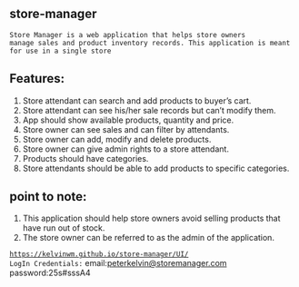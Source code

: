 ## store-manager

<code>Store Manager is a web application that helps store owners manage sales and product inventory
records. This application is meant for use in a single store</code>
  
## Features:
1. Store attendant can search and add products to buyer’s cart.
2. Store attendant can see his/her sale records but can’t modify them.
3. App should show available products, quantity and price.
4. Store owner can see sales and can filter by attendants.
5. Store owner can add, modify and delete products.
6. Store owner can give admin rights to a store attendant.
7. Products should have categories.
8. Store attendants should be able to add products to specific categories.

## point to note:
1. This application should help store owners avoid selling products that have run out of
stock.
2. The store owner can be referred to as the admin of the application.

<code>https://kelvinwm.github.io/store-manager/UI/ </code>  <code>LogIn Credentials:</code> email:peterkelvin@storemanager.com password:25s#sssA4
